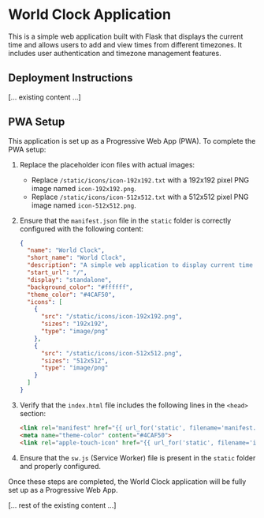 # World Clock Application

This is a simple web application built with Flask that displays the current time and allows users to add and view times from different timezones. It includes user authentication and timezone management features.

## Deployment Instructions

[... existing content ...]

## PWA Setup

This application is set up as a Progressive Web App (PWA). To complete the PWA setup:

1. Replace the placeholder icon files with actual images:
   - Replace `/static/icons/icon-192x192.txt` with a 192x192 pixel PNG image named `icon-192x192.png`.
   - Replace `/static/icons/icon-512x512.txt` with a 512x512 pixel PNG image named `icon-512x512.png`.

2. Ensure that the `manifest.json` file in the `static` folder is correctly configured with the following content:
   ```json
   {
     "name": "World Clock",
     "short_name": "World Clock",
     "description": "A simple web application to display current time in multiple timezones",
     "start_url": "/",
     "display": "standalone",
     "background_color": "#ffffff",
     "theme_color": "#4CAF50",
     "icons": [
       {
         "src": "/static/icons/icon-192x192.png",
         "sizes": "192x192",
         "type": "image/png"
       },
       {
         "src": "/static/icons/icon-512x512.png",
         "sizes": "512x512",
         "type": "image/png"
       }
     ]
   }
   ```

3. Verify that the `index.html` file includes the following lines in the `<head>` section:
   ```html
   <link rel="manifest" href="{{ url_for('static', filename='manifest.json') }}">
   <meta name="theme-color" content="#4CAF50">
   <link rel="apple-touch-icon" href="{{ url_for('static', filename='icons/icon-192x192.png') }}">
   ```

4. Ensure that the `sw.js` (Service Worker) file is present in the `static` folder and properly configured.

Once these steps are completed, the World Clock application will be fully set up as a Progressive Web App.

[... rest of the existing content ...]
